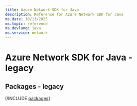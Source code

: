 ```yaml
---
title: Azure Network SDK for Java
description: Reference for Azure Network SDK for Java
ms.date: 10/13/2025
ms.topic: reference
ms.devlang: java
ms.service: network
---
```

# Azure Network SDK for Java - legacy
## Packages - legacy
[!INCLUDE [packages](network-index.md)]